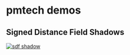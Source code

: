 # pmtech demos

## Signed Distance Field Shadows

[![sdf shadow](https://img.youtube.com/vi/369cPinAhdo.jpg)](https://www.youtube.com/watch?v=369cPinAhdo)



